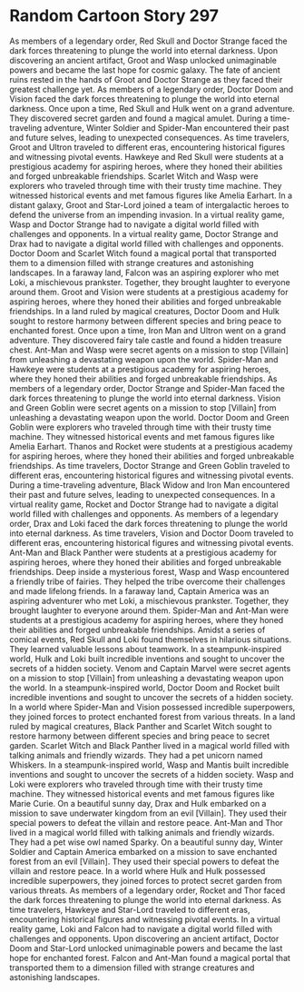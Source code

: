 # Random Cartoon Story 297

As members of a legendary order, Red Skull and Doctor Strange faced the dark forces threatening to plunge the world into eternal darkness.
Upon discovering an ancient artifact, Groot and Wasp unlocked unimaginable powers and became the last hope for cosmic galaxy.
The fate of ancient ruins rested in the hands of Groot and Doctor Strange as they faced their greatest challenge yet.
As members of a legendary order, Doctor Doom and Vision faced the dark forces threatening to plunge the world into eternal darkness.
Once upon a time, Red Skull and Hulk went on a grand adventure. They discovered secret garden and found a magical amulet.
During a time-traveling adventure, Winter Soldier and Spider-Man encountered their past and future selves, leading to unexpected consequences.
As time travelers, Groot and Ultron traveled to different eras, encountering historical figures and witnessing pivotal events.
Hawkeye and Red Skull were students at a prestigious academy for aspiring heroes, where they honed their abilities and forged unbreakable friendships.
Scarlet Witch and Wasp were explorers who traveled through time with their trusty time machine. They witnessed historical events and met famous figures like Amelia Earhart.
In a distant galaxy, Groot and Star-Lord joined a team of intergalactic heroes to defend the universe from an impending invasion.
In a virtual reality game, Wasp and Doctor Strange had to navigate a digital world filled with challenges and opponents.
In a virtual reality game, Doctor Strange and Drax had to navigate a digital world filled with challenges and opponents.
Doctor Doom and Scarlet Witch found a magical portal that transported them to a dimension filled with strange creatures and astonishing landscapes.
In a faraway land, Falcon was an aspiring explorer who met Loki, a mischievous prankster. Together, they brought laughter to everyone around them.
Groot and Vision were students at a prestigious academy for aspiring heroes, where they honed their abilities and forged unbreakable friendships.
In a land ruled by magical creatures, Doctor Doom and Hulk sought to restore harmony between different species and bring peace to enchanted forest.
Once upon a time, Iron Man and Ultron went on a grand adventure. They discovered fairy tale castle and found a hidden treasure chest.
Ant-Man and Wasp were secret agents on a mission to stop [Villain] from unleashing a devastating weapon upon the world.
Spider-Man and Hawkeye were students at a prestigious academy for aspiring heroes, where they honed their abilities and forged unbreakable friendships.
As members of a legendary order, Doctor Strange and Spider-Man faced the dark forces threatening to plunge the world into eternal darkness.
Vision and Green Goblin were secret agents on a mission to stop [Villain] from unleashing a devastating weapon upon the world.
Doctor Doom and Green Goblin were explorers who traveled through time with their trusty time machine. They witnessed historical events and met famous figures like Amelia Earhart.
Thanos and Rocket were students at a prestigious academy for aspiring heroes, where they honed their abilities and forged unbreakable friendships.
As time travelers, Doctor Strange and Green Goblin traveled to different eras, encountering historical figures and witnessing pivotal events.
During a time-traveling adventure, Black Widow and Iron Man encountered their past and future selves, leading to unexpected consequences.
In a virtual reality game, Rocket and Doctor Strange had to navigate a digital world filled with challenges and opponents.
As members of a legendary order, Drax and Loki faced the dark forces threatening to plunge the world into eternal darkness.
As time travelers, Vision and Doctor Doom traveled to different eras, encountering historical figures and witnessing pivotal events.
Ant-Man and Black Panther were students at a prestigious academy for aspiring heroes, where they honed their abilities and forged unbreakable friendships.
Deep inside a mysterious forest, Wasp and Wasp encountered a friendly tribe of fairies. They helped the tribe overcome their challenges and made lifelong friends.
In a faraway land, Captain America was an aspiring adventurer who met Loki, a mischievous prankster. Together, they brought laughter to everyone around them.
Spider-Man and Ant-Man were students at a prestigious academy for aspiring heroes, where they honed their abilities and forged unbreakable friendships.
Amidst a series of comical events, Red Skull and Loki found themselves in hilarious situations. They learned valuable lessons about teamwork.
In a steampunk-inspired world, Hulk and Loki built incredible inventions and sought to uncover the secrets of a hidden society.
Venom and Captain Marvel were secret agents on a mission to stop [Villain] from unleashing a devastating weapon upon the world.
In a steampunk-inspired world, Doctor Doom and Rocket built incredible inventions and sought to uncover the secrets of a hidden society.
In a world where Spider-Man and Vision possessed incredible superpowers, they joined forces to protect enchanted forest from various threats.
In a land ruled by magical creatures, Black Panther and Scarlet Witch sought to restore harmony between different species and bring peace to secret garden.
Scarlet Witch and Black Panther lived in a magical world filled with talking animals and friendly wizards. They had a pet unicorn named Whiskers.
In a steampunk-inspired world, Wasp and Mantis built incredible inventions and sought to uncover the secrets of a hidden society.
Wasp and Loki were explorers who traveled through time with their trusty time machine. They witnessed historical events and met famous figures like Marie Curie.
On a beautiful sunny day, Drax and Hulk embarked on a mission to save underwater kingdom from an evil [Villain]. They used their special powers to defeat the villain and restore peace.
Ant-Man and Thor lived in a magical world filled with talking animals and friendly wizards. They had a pet wise owl named Sparky.
On a beautiful sunny day, Winter Soldier and Captain America embarked on a mission to save enchanted forest from an evil [Villain]. They used their special powers to defeat the villain and restore peace.
In a world where Hulk and Hulk possessed incredible superpowers, they joined forces to protect secret garden from various threats.
As members of a legendary order, Rocket and Thor faced the dark forces threatening to plunge the world into eternal darkness.
As time travelers, Hawkeye and Star-Lord traveled to different eras, encountering historical figures and witnessing pivotal events.
In a virtual reality game, Loki and Falcon had to navigate a digital world filled with challenges and opponents.
Upon discovering an ancient artifact, Doctor Doom and Star-Lord unlocked unimaginable powers and became the last hope for enchanted forest.
Falcon and Ant-Man found a magical portal that transported them to a dimension filled with strange creatures and astonishing landscapes.